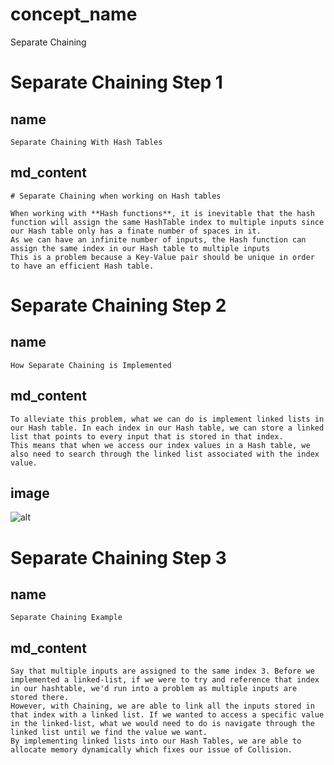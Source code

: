 # concept_name
Separate Chaining

# Separate Chaining Step 1

## name
```
Separate Chaining With Hash Tables
```

## md_content
```
# Separate Chaining when working on Hash tables

When working with **Hash functions**, it is inevitable that the hash function will assign the same HashTable index to multiple inputs since our Hash table only has a finate number of spaces in it. 
As we can have an infinite number of inputs, the Hash function can assign the same index in our Hash table to multiple inputs
This is a problem because a Key-Value pair should be unique in order to have an efficient Hash table. 
```

# Separate Chaining Step 2

## name
```
How Separate Chaining is Implemented
```

## md_content
```
To alleviate this problem, what we can do is implement linked lists in our Hash table. In each index in our Hash table, we can store a linked list that points to every input that is stored in that index.
This means that when we access our index values in a Hash table, we also need to search through the linked list associated with the index value. 
```
## image
![alt](https://projectbit.s3-us-west-1.amazonaws.com/darlene/labs/Screen+Shot+2020-03-24+at+3.15.53+PM.png)

# Separate Chaining Step 3

## name
```
Separate Chaining Example
```

## md_content
```
Say that multiple inputs are assigned to the same index 3. Before we implemented a linked-list, if we were to try and reference that index in our hashtable, we'd run into a problem as multiple inputs are stored there.
However, with Chaining, we are able to link all the inputs stored in that index with a linked list. If we wanted to access a specific value in the linked-list, what we would need to do is navigate through the linked list until we find the value we want. 
By implementing linked lists into our Hash Tables, we are able to allocate memory dynamically which fixes our issue of Collision. 
```
